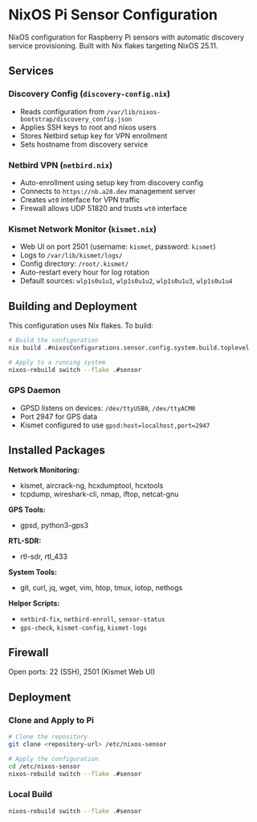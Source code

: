 # NixOS Pi Sensor Configuration

NixOS configuration for Raspberry Pi sensors with automatic discovery service provisioning. Built with Nix flakes targeting NixOS 25.11.

## Services

### Discovery Config (`discovery-config.nix`)
- Reads configuration from `/var/lib/nixos-bootstrap/discovery_config.json`
- Applies SSH keys to root and nixos users
- Stores Netbird setup key for VPN enrollment
- Sets hostname from discovery service

### Netbird VPN (`netbird.nix`)
- Auto-enrollment using setup key from discovery config
- Connects to `https://nb.a28.dev` management server
- Creates `wt0` interface for VPN traffic
- Firewall allows UDP 51820 and trusts `wt0` interface

### Kismet Network Monitor (`kismet.nix`)
- Web UI on port 2501 (username: `kismet`, password: `kismet`)
- Logs to `/var/lib/kismet/logs/`
- Config directory: `/root/.kismet/`
- Auto-restart every hour for log rotation
- Default sources: `wlp1s0u1u1`, `wlp1s0u1u2`, `wlp1s0u1u3`, `wlp1s0u1u4`

## Building and Deployment

This configuration uses Nix flakes. To build:

```bash
# Build the configuration
nix build .#nixosConfigurations.sensor.config.system.build.toplevel

# Apply to a running system
nixos-rebuild switch --flake .#sensor
```

### GPS Daemon
- GPSD listens on devices: `/dev/ttyUSB0`, `/dev/ttyACM0`
- Port 2947 for GPS data
- Kismet configured to use `gpsd:host=localhost,port=2947`

## Installed Packages

**Network Monitoring:**
- kismet, aircrack-ng, hcxdumptool, hcxtools
- tcpdump, wireshark-cli, nmap, iftop, netcat-gnu

**GPS Tools:**
- gpsd, python3-gps3

**RTL-SDR:**
- rtl-sdr, rtl_433

**System Tools:**
- git, curl, jq, wget, vim, htop, tmux, iotop, nethogs

**Helper Scripts:**
- `netbird-fix`, `netbird-enroll`, `sensor-status`
- `gps-check`, `kismet-config`, `kismet-logs`

## Firewall

Open ports: 22 (SSH), 2501 (Kismet Web UI)

## Deployment

### Clone and Apply to Pi

```bash
# Clone the repository
git clone <repository-url> /etc/nixos-sensor

# Apply the configuration
cd /etc/nixos-sensor
nixos-rebuild switch --flake .#sensor
```

### Local Build

```bash
nixos-rebuild switch --flake .#sensor
```